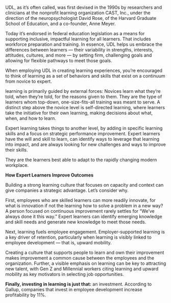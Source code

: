 UDL, as it’s often called, was first devised in the 1990s by researchers and clinicians at the nonprofit learning organization CAST, Inc., under the direction of the neuropsychologist David Rose, of the Harvard Graduate School of Education, and a co-founder, Anne Meyer. 

Today it’s endorsed in federal education legislation as a means for supporting inclusive, impactful learning for all learners. That includes workforce preparation and training. In essence, UDL helps us embrace the differences between learners — their variability in strengths, interests, attitudes, cultures, and more — by setting firm, challenging goals and allowing for flexible pathways to meet those goals.

When employing UDL in creating learning experiences, you’re encouraged to think of learning as a set of behaviors and skills that exist on a continuum from novice to expert. 

learning is primarily guided by external forces: Novices learn what they’re told, when they’re told, for the reasons given to them. They are the type of learners whom top-down, one-size-fits-all training was meant to serve. A distinct step above the novice level is self-directed learning, where learners take the initiative for their own learning, making decisions about what, when, and how to learn.

Expert learning takes things to another level, by adding in specific learning skills and a focus on strategic performance improvement. Expert learners have the will and skill to learn, can identify ways to leverage that learning into impact, and are always looking for new challenges and ways to improve their skills. 

They are the learners best able to adapt to the rapidly changing modern workplace.

**How Expert Learners Improve Outcomes**

Building a strong learning culture that focuses on capacity and context can give companies a strategic advantage. Let’s consider why.

First, employees who are skilled learners can more readily innovate, for what is innovation if not the learning how to solve a problem in a new way? A person focused on continuous improvement rarely settles for “We’ve always done it this way.” Expert learners can identify emerging knowledge and skill needs and generate new knowledge to meet those needs.

Next, learning fuels employee engagement. Employer-supported learning is a key driver of retention, particularly when learning is visibly linked to employee development — that is, upward mobility. 

Creating a culture that supports people to learn and own their improvement makes improvement a common cause between the employees and the organization. Further, a visible emphasis on learning can be key to attracting new talent, with Gen Z and Millennial workers citing learning and upward mobility as key motivators in selecting job opportunities.

**Finally, investing in learning is just that:** an investment. According to Gallup, companies that invest in employee development increase profitability by 11%.
